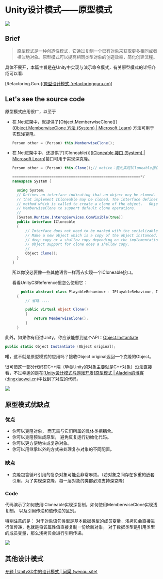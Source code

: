 # Unity设计模式——原型模式

![](https://wenqu.space/other/design-pattern/prototype.png)

## Brief

> 原型模式是一种创造性模式，它通过复制一个已有对象来获取更多相同或者相似地对象。原型模式可以提高相同类型对象的创造效率，简化创建流程。

具体不展开，本篇主旨是在Unity中实现与演示命令模式，有关原型模式的详细介绍可以看:

[Refactoring.Guru]([原型设计模式 (refactoringguru.cn)](https://refactoringguru.cn/design-patterns/prototype))



## Let's see the source code

原型模式应用很广，以至于

- 在.Net框架中，就提供了[Object.MemberwiseClone()]([Object.MemberwiseClone 方法 (System) | Microsoft Learn](https://learn.microsoft.com/zh-cn/dotnet/api/system.object.memberwiseclone?view=net-7.0#system-object-memberwiseclone)) 方法可用于实现浅克隆。

  ```c#
  Person other = (Person) this.MemberwiseClone();
  ```

- 在.Net框架中中，还提供了[ICloneable()]([ICloneable 接口 (System) | Microsoft Learn](https://learn.microsoft.com/zh-cn/dotnet/api/system.icloneable?view=net-7.0))接口可用于实现深克隆。

  ```c#
  Person other = (Person) this.Clone();// notice：要先实现ICloneable接口（）
  ```

  ```c#
  ===========================================================*/
  namespace System {
    
    using System;
    // Defines an interface indicating that an object may be cloned.  Only objects 
    // that implement ICloneable may be cloned. The interface defines a single 
    // method which is called to create a clone of the object.   Object defines a method
    // MemberwiseClone to support default clone operations.
    // 
    [System.Runtime.InteropServices.ComVisible(true)]
    public interface ICloneable
    {
        // Interface does not need to be marked with the serializable attribute
        // Make a new object which is a copy of the object instanced.  This object may be either
        // deep copy or a shallow copy depending on the implementation of clone.  The default
        // Object support for clone does a shallow copy.
        // 
        Object Clone();
    }
  }
  ```

  所以你没必要像一些其他语言一样再去实现一个ICloneable接口。

  看看UnityCSReference里怎么使用它：

  ```c#
      public abstract class PlayableBehaviour : IPlayableBehaviour, ICloneable
    {
        // 省略.....
  
        public virtual object Clone()
        {
            return MemberwiseClone();
        }
    }
  ```

此外，如果你有用过Unity，你应该能想到这个API：[Object.Instantiate](https://docs.unity3d.com/cn/2021.3/ScriptReference/Object.html)

```c#
public static Object Instantiate (Object original);
```

喏，这不就是原型模式的应用吗？接收Object original返回一个克隆的Object。

很可惜这一部分代码在C++端（毕竟Unity的对象主要就是C++对象）没法直接看，不过幸运的是在[[Unity设计模式与游戏开发\]原型模式 | Aladdin的博客 (dingxiaowei.cn)](http://dingxiaowei.cn/2017/05/15/)中找到了对应的代码。

![](http://dingxiaowei.cn/2017/05/15/4.png)



## 原型模式优缺点

### 优点

-  你可以克隆对象， 而无需与它们所属的具体类相耦合。
-  你可以克隆预生成原型， 避免反复运行初始化代码。
-  你可以更方便地生成复杂对象。
-  你可以用继承以外的方式来处理复杂对象的不同配置。

### 缺点

- 克隆包含循环引用的复杂对象可能会非常麻烦。（若对象之间存在多重的嵌套引用，为了实现深克隆，每一层对象的类都必须支持深克隆）

### Code

代码演示了如何使用ICloneable实现深复制，如何使用MemberwiseClone实现浅复制。
以及引用传递和值传递的区别。

特别注意的是：
对于对象语句类型是基本数据类型的成员变量，浅拷贝会直接进行值传递，也就是将该属性值直接复制一份给新对象。
对于数据类型是引用类型的成员变量，那么浅拷贝会进行引用传递。

![](https://wenqu.space/uploads/2023/01/31/20230131184358.png)

## 其他设计模式

[专题 | Unity3D中的设计模式 | 问渠 (wenqu.site)](https://wenqu.site/Unity-Design-Pattern.html)